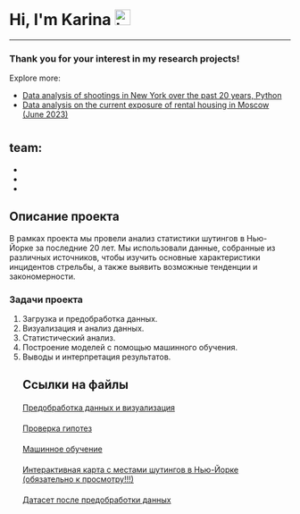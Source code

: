 # Hi, I'm Karina <img src="https://user-images.githubusercontent.com/1303154/88677602-1635ba80-d120-11ea-84d8-d263ba5fc3c0.gif" width="28px" alt="hi">
-----
### Thank you for your interest in my research projects!

Explore more:

-  [Data analysis of shootings in New York over the past 20 years, Python](https://github.com/karinagkhadi/curry-sauce/blob/a0e0e11b46ea0c410bbe1dc8064caea723c1ac45/NY-shootings-analysis/README.md)
-  [Data analysis on the current exposure of rental housing in Moscow (June 2023)](https://github.com/karinagkhadi/curry-sauce/tree/ce3bb185cc8c1425b1fa6e0a53eac1ce2dfb14f7/rental-housing-market-analysis)




<!DOCTYPE html>
<html>
<head>
</head>
<body>
  <h1></h1>
  <h2>team:</h2>
  <ul>
    <li></li>
    <li></li>
    <li></li>
  
  </ul>
  <h2>Описание проекта</h2>
  <p>В рамках проекта мы провели анализ статистики шутингов в Нью-Йорке за последние 20 лет. Мы использовали данные, собранные из различных источников, чтобы изучить основные характеристики инцидентов стрельбы, а также выявить возможные тенденции и закономерности.</p>
  <h3>Задачи проекта</h3>
  <ol>
    <li>Загрузка и предобработка данных.</li>  
    <li>Визуализация и анализ данных.</li>
    <li>Статистический анализ.</li>
    <li>Построение моделей с помощью машинного обучения.</li>
    <li>Выводы и интерпретация результатов.</li> 
  <h2>Ссылки на файлы</h2>
  <p style="margin-bottom: 20px;"></p>
  <a href="https://github.com/djri007/project_mayhem/blob/main/project2023/data_preprocessing_and_visualisations.ipynb">Предобработка данных и визуализация</a>
  <p style="margin-bottom: 20px;"></p>
  <a href="https://github.com/djri007/project_mayhem/blob/main/project2023/hypothesis.ipynb">Проверка гипотез</a>
  <p style="margin-bottom: 20px;"></p>
  <a href="https://github.com/djri007/project_mayhem/blob/main/project2023/ML.ipynb">Машинное обучение</a>
  <p style="margin-bottom: 20px;"></p>
  <a href="https://github.com/djri007/project_mayhem/blob/main/project2023/map_NYPD.html">Интерактивная карта с местами шутингов в Нью-Йорке (обязательно к просмотру!!!)</a>
  <p style="margin-bottom: 20px;"></p>
  <a href="https://github.com/djri007/project_mayhem/blob/main/project2023/data/df1.csv">Датасет после предобработки данных</a>
  </ol>
</body>
</html>
